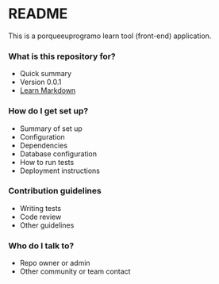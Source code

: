 # README

This is a porqueeuprogramo learn tool (front-end) application.

### What is this repository for?

- Quick summary
- Version 0.0.1
- [Learn Markdown](https://bitbucket.org/porqueeuprogramo/pep-restaurant-front-end)

### How do I get set up?

- Summary of set up
- Configuration
- Dependencies
- Database configuration
- How to run tests
- Deployment instructions

### Contribution guidelines

- Writing tests
- Code review
- Other guidelines

### Who do I talk to?

- Repo owner or admin
- Other community or team contact
